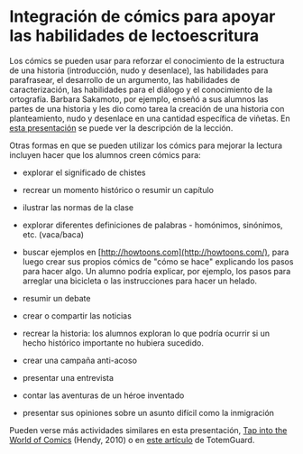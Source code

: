 # Integración de cómics para apoyar las habilidades de lectoescritura

Los cómics se pueden usar para reforzar el conocimiento de la estructura de una historia (introducción, nudo y desenlace), las habilidades para parafrasear, el desarrollo de un argumento, las habilidades de caracterización, las habilidades para el diálogo y el conocimiento de la ortografía. Barbara Sakamoto, por ejemplo, enseñó a sus alumnos las partes de una historia y les dio como tarea la creación de una historia con planteamiento, nudo y desenlace en una cantidad específica de viñetas. En [esta presentación](http://www.authorstream.com/Presentation/barbsaka-1303773-comics-to-focus-on-language-and-meaning/) se puede ver la descripción de la lección. 

Otras formas en que se pueden utilizar los cómics para mejorar la lectura incluyen hacer que los alumnos creen cómics para:

*   explorar el significado de chistes
*   recrear un momento histórico o resumir un capítulo
    
*   ilustrar las normas de la clase
    
*   explorar diferentes definiciones de palabras - homónimos, sinónimos, etc. (vaca/baca)
*   buscar ejemplos en [http://howtoons.com](http://howtoons.com/), para luego crear sus propios cómics de "cómo se hace" explicando los pasos para hacer algo. Un alumno podría explicar, por ejemplo, los pasos para arreglar una bicicleta o las instrucciones para hacer un helado.
    
*   resumir un debate
    
*   crear o compartir las noticias
*   recrear la historia: los alumnos exploran lo que podría ocurrir si un hecho histórico importante no hubiera sucedido.
    
*   crear una campaña anti-acoso
    
*   presentar una entrevista
    
*   contar las aventuras de un héroe inventado
    
*   presentar sus opiniones sobre un asunto difícil como la inmigración
    

  
Pueden verse más actividades similares en esta presentación, [Tap into the World of Comics](http://www.slideshare.net/shend5/tap-into-the-world-of-comics-primary-school-version?) (Hendy, 2010) o en [este artículo](http://www.totemguard.com/aulatotem/2012/03/8-ideas-para-usar-el-comic-en-el-aula-y-como-crearlos-facilmente-en-ipad-y-android/) de TotemGuard.
